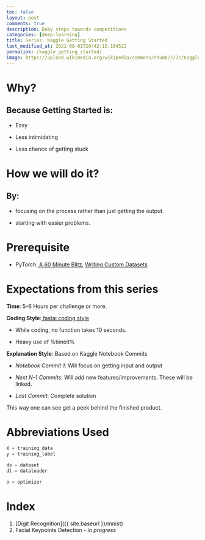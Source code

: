 ```yaml
---
toc: false
layout: post
comments: true
description: Baby steps towards competitions
categories: [deep-learning]
title: Series  Kaggle Getting Started
last_modified_at: 2021-08-01T20:42:15.164522
permalink: /kaggle_getting_started/
image: https://upload.wikimedia.org/wikipedia/commons/thumb/7/7c/Kaggle_logo.png/400px-Kaggle_logo.png
---
```


# Why?

## **Because Getting Started is:**

- Easy

- Less intimidating

- Less chance of getting stuck

# How we will do it?

## **By:**

- focusing on the process rather than just getting the output.

- starting with easier problems.

# Prerequisite

- PyTorch:[ A 60 Minute Blitz](https://pytorch.org/tutorials/beginner/deep_learning_60min_blitz.html), [Writing Custom Datasets](https://pytorch.org/tutorials/beginner/data_loading_tutorial.html?highlight=dataset)

# Expectations from this series

**Time**: 5–6 Hours per challenge or more.

**Coding Style**:[ fastai coding style](https://docs.fast.ai/dev/style.html)

- While coding, no function takes 10 seconds.

- Heavy use of %timeit%

**Explanation Style**: Based on Kaggle Notebook Commits

- _Notebook Commit 1_: Will focus on getting input and output

- _Next N-1 Commits_: Will add new features/improvements. These will be linked.

- _Last Commit_: Complete solution

This way one can see get a peek behind the finished product.

# Abbreviations Used

```python
X = training_data
y = training_label

ds = dataset
dl = dataloader

o = optimizer
```

# Index

1. [Digit Recognition]({{ site.baseurl }}/mnist)
2. Facial Keypoints Detection - *in progress*

